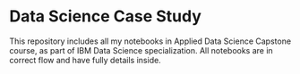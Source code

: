# Data Science Case Study

This repository includes all my notebooks in Applied Data Science Capstone course, as part of IBM Data Science specialization.
All notebooks are in correct flow and have fully details inside. 
